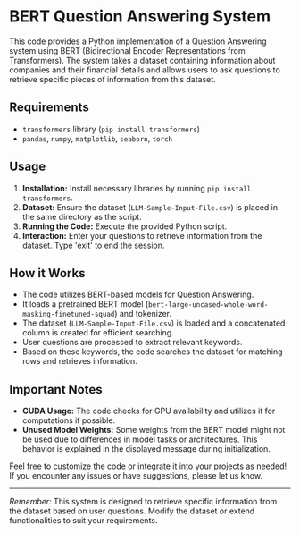 # BERT Question Answering System

This code provides a Python implementation of a Question Answering system using BERT (Bidirectional Encoder Representations from Transformers). The system takes a dataset containing information about companies and their financial details and allows users to ask questions to retrieve specific pieces of information from this dataset.

## Requirements
- `transformers` library (`pip install transformers`)
- `pandas`, `numpy`, `matplotlib`, `seaborn`, `torch`

## Usage
1. **Installation:** Install necessary libraries by running `pip install transformers`.
2. **Dataset:** Ensure the dataset (`LLM-Sample-Input-File.csv`) is placed in the same directory as the script.
3. **Running the Code:** Execute the provided Python script.
4. **Interaction:** Enter your questions to retrieve information from the dataset. Type 'exit' to end the session.

## How it Works
- The code utilizes BERT-based models for Question Answering.
- It loads a pretrained BERT model (`bert-large-uncased-whole-word-masking-finetuned-squad`) and tokenizer.
- The dataset (`LLM-Sample-Input-File.csv`) is loaded and a concatenated column is created for efficient searching.
- User questions are processed to extract relevant keywords.
- Based on these keywords, the code searches the dataset for matching rows and retrieves information.

## Important Notes
- **CUDA Usage:** The code checks for GPU availability and utilizes it for computations if possible.
- **Unused Model Weights:** Some weights from the BERT model might not be used due to differences in model tasks or architectures. This behavior is explained in the displayed message during initialization.

Feel free to customize the code or integrate it into your projects as needed! If you encounter any issues or have suggestions, please let us know.

---

*Remember:* This system is designed to retrieve specific information from the dataset based on user questions. Modify the dataset or extend functionalities to suit your requirements.
